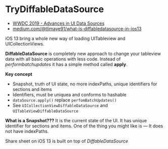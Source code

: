 # TryDiffableDataSource

+ [WWDC 2019 - Advances in UI Data Sources](https://developer.apple.com/videos/play/wwdc2019/220/)
+ [medium.com/@tlimaye91/what-is-diffabledatasource-in-ios13](https://medium.com/@tlimaye91/what-is-diffabledatasource-in-ios13-fcfcf5f27115)

iOS 13 bring a whole new way of loading UITableview and UICollectionViews.

**DiffableDataSource** is completely new approach to change your tableview data with all basic operations with less code. Instead of _performbatchupdates_ it has a simple method called **apply**.

**Key concept**

+ Snapshot, truth of UI state, no more indexPaths, unique identifiers for sections and items
+ Identifiers, must be uniquea and conforms to hashable
+ `dataSource.apply()` replace `perfomBatchUpdates()`
+ See `UICollectionViewDiffableDataSource` and `UITableViewDiffableDataSource`

**What is a Snapshot???**
It is the current state of the UI. It has unique identifier for sections and items. One of the thing you might like is — It does not have indexPaths.

Share sheet on iOS 13 is built on top of *DiffableDataSource*
